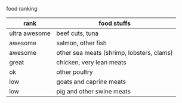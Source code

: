 food ranking

| rank          | food stuffs | 
| ------------- | ----------- | 
| ultra awesome | beef cuts, tuna |
| awesome       | salmon, other fish |
| awesome       | other sea meats (shrimp, lobsters, clams) |
| great         | chicken, very lean meats |
| ok            | other poultry |
| low           | goats and caprine meats |
| low           | pig and other swine meats |
